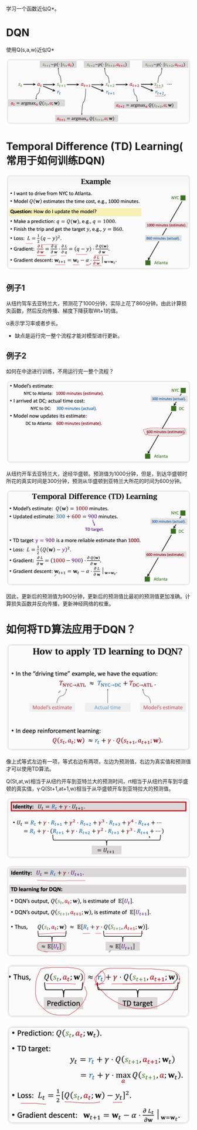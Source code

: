学习一个函数近似Q*。

# DQN

使用Q(s,a,w)近似Q*

![image-20230213下午34823439](%E4%BB%B7%E5%80%BC%E5%AD%A6%E4%B9%A0.assets/image-20230213%E4%B8%8B%E5%8D%8834823439.png)

# Temporal Difference (TD) Learning( 常用于如何训练DQN)

![image-20230213下午35402407](%E4%BB%B7%E5%80%BC%E5%AD%A6%E4%B9%A0.assets/image-20230213%E4%B8%8B%E5%8D%8835402407.png)

## 例子1

从纽约驾车去亚特兰大，预测花了1000分钟，实际上花了860分钟。由此计算损失函数，然后反向传播、梯度下降获取Wt+1的值。

α表示学习率或者步长。

- 缺点是运行完一整个流程才能对模型进行更新。

## 例子2

如何在中途进行训练，不用运行完一整个流程？

![image-20230213下午40104335](%E4%BB%B7%E5%80%BC%E5%AD%A6%E4%B9%A0.assets/image-20230213%E4%B8%8B%E5%8D%8840104335.png)

从纽约开车去亚特兰大，途经华盛顿。预测值为1000分钟，但是，到达华盛顿时所花的真实时间是300分钟，预测从华盛顿到亚特兰大所花的时间为600分钟。

![image-20230214下午31545410](%E4%BB%B7%E5%80%BC%E5%AD%A6%E4%B9%A0.assets/image-20230214%E4%B8%8B%E5%8D%8831545410.png)

因此，更新后的预测值为900分钟，更新后的预测值比最初的预测值更加准确。计算损失函数并反向传播，更新神经网络的权重。

# 如何将TD算法应用于DQN？

![image-20230214下午32548134](%E4%BB%B7%E5%80%BC%E5%AD%A6%E4%B9%A0.assets/image-20230214%E4%B8%8B%E5%8D%8832548134.png)

像上式等式左边有一项，等式右边有两项，左边为预测值，右边为真实值和预测值才可以使用TD算法。

Q(St,at,w)相当于从纽约开车到亚特兰大的预测时间，rt相当于从纽约开车到华盛顿的真实值，γ·Q(St+1,at+1,w)相当于从华盛顿开车到亚特拉大的预测值。

![image-20230214下午43800210](%E4%BB%B7%E5%80%BC%E5%AD%A6%E4%B9%A0.assets/image-20230214%E4%B8%8B%E5%8D%8843800210.png)

![image-20230214下午44138375](%E4%BB%B7%E5%80%BC%E5%AD%A6%E4%B9%A0.assets/image-20230214%E4%B8%8B%E5%8D%8844138375.png)

![image-20230214下午44241879](%E4%BB%B7%E5%80%BC%E5%AD%A6%E4%B9%A0.assets/image-20230214%E4%B8%8B%E5%8D%8844241879.png)

![image-20230214下午44508776](%E4%BB%B7%E5%80%BC%E5%AD%A6%E4%B9%A0.assets/image-20230214%E4%B8%8B%E5%8D%8844508776.png)

 